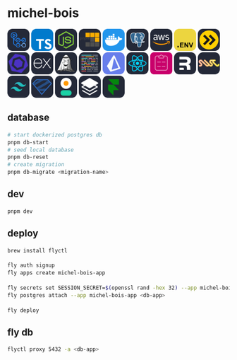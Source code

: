 # michel-bois

<!-- readme-package-icons start -->

<p align="left"><a href="https://docs.github.com/en/actions" target="_blank"><img height="50" src="https://raw.githubusercontent.com/jpb06/jpb06/master/icons/GithubActions-Dark.svg" /></a>&nbsp;<a href="https://www.typescriptlang.org/docs/" target="_blank"><img height="50" src="https://raw.githubusercontent.com/jpb06/jpb06/master/icons/TypeScript.svg" /></a>&nbsp;<a href="https://nodejs.org/en/docs/" target="_blank"><img height="50" src="https://raw.githubusercontent.com/jpb06/jpb06/master/icons/NodeJS-Dark.svg" /></a>&nbsp;<a href="https://pnpm.io/motivation" target="_blank"><img height="50" src="https://raw.githubusercontent.com/jpb06/jpb06/master/icons/Pnpm-Dark.svg" /></a>&nbsp;<a href="https://docs.docker.com" target="_blank"><img height="50" src="https://raw.githubusercontent.com/jpb06/jpb06/master/icons/Docker.svg" /></a>&nbsp;<a href="https://www.postgresql.org/docs/" target="_blank"><img height="50" src="https://raw.githubusercontent.com/jpb06/jpb06/master/icons/PostgreSQL-Dark.svg" /></a>&nbsp;<a href="https://aws.amazon.com/developer/language/javascript/" target="_blank"><img height="50" src="https://raw.githubusercontent.com/jpb06/jpb06/master/icons/AWS-Dark.svg" /></a>&nbsp;<a href="https://github.com/motdotla/dotenv#readme" target="_blank"><img height="50" src="https://raw.githubusercontent.com/jpb06/jpb06/master/icons/Dotenv-Dark.svg" /></a>&nbsp;<a href="https://esbuild.github.io/getting-started/#install-esbuild" target="_blank"><img height="50" src="https://raw.githubusercontent.com/jpb06/jpb06/master/icons/Esbuild-Dark.svg" /></a>&nbsp;<a href="https://eslint.org/docs/latest/" target="_blank"><img height="50" src="https://raw.githubusercontent.com/jpb06/jpb06/master/icons/Eslint-Dark.svg" /></a>&nbsp;<a href="https://expressjs.com/en/starter/installing.html" target="_blank"><img height="50" src="https://raw.githubusercontent.com/jpb06/jpb06/master/icons/ExpressJS-Dark.svg" /></a>&nbsp;<a href="https://jotai.org/docs/introduction" target="_blank"><img height="50" src="https://raw.githubusercontent.com/jpb06/jpb06/master/icons/Jotai-Dark.svg" /></a>&nbsp;<a href="https://prettier.io/docs/en/index.html" target="_blank"><img height="50" src="https://raw.githubusercontent.com/jpb06/jpb06/master/icons/Prettier-Dark.svg" /></a>&nbsp;<a href="https://www.prisma.io/docs/" target="_blank"><img height="50" src="https://raw.githubusercontent.com/jpb06/jpb06/master/icons/Prisma.svg" /></a>&nbsp;<a href="https://reactjs.org/docs/getting-started.html" target="_blank"><img height="50" src="https://raw.githubusercontent.com/jpb06/jpb06/master/icons/React-Dark.svg" /></a>&nbsp;<a href="https://react-hook-form.com/get-started" target="_blank"><img height="50" src="https://raw.githubusercontent.com/jpb06/jpb06/master/icons/ReactHookForm-Dark.svg" /></a>&nbsp;<a href="https://remix.run/docs/en/v1" target="_blank"><img height="50" src="https://raw.githubusercontent.com/jpb06/jpb06/master/icons/Remix-Dark.svg" /></a>&nbsp;<a href="https://swc.rs/docs/getting-started" target="_blank"><img height="50" src="https://raw.githubusercontent.com/jpb06/jpb06/master/icons/Swc-Dark.svg" /></a>&nbsp;<a href="https://tailwindcss.com/docs/installation" target="_blank"><img height="50" src="https://raw.githubusercontent.com/jpb06/jpb06/master/icons/TailwindCSS-Dark.svg" /></a>&nbsp;<a href="https://github.com/colinhacks/zod#introduction" target="_blank"><img height="50" src="https://raw.githubusercontent.com/jpb06/jpb06/master/icons/Zod-Dark.svg" /></a>&nbsp;<a href="https://daisyui.com/docs/install/" target="_blank"><img height="50" src="https://raw.githubusercontent.com/jpb06/jpb06/master/icons/DaisyUi-Dark.svg" /></a>&nbsp;<a href="https://www.effect.website/docs/quickstart" target="_blank"><img height="50" src="https://raw.githubusercontent.com/jpb06/jpb06/master/icons/Effect-Dark.svg" /></a>&nbsp;<a href="https://www.framer.com/motion/introduction/" target="_blank"><img height="50" src="https://raw.githubusercontent.com/jpb06/jpb06/master/icons/FramerMotion-Dark.svg" /></a></p>

<!-- readme-package-icons end -->

## database

```bash
# start dockerized postgres db
pnpm db-start
# seed local database
pnpm db-reset
# create migration
pnpm db-migrate <migration-name>
```

## dev

```bash
pnpm dev
```

## deploy

```bash
brew install flyctl

fly auth signup
fly apps create michel-bois-app

fly secrets set SESSION_SECRET=$(openssl rand -hex 32) --app michel-bois-app
fly postgres attach --app michel-bois-app <db-app>

fly deploy
```

## fly db

```bash
flyctl proxy 5432 -a <db-app>
```
